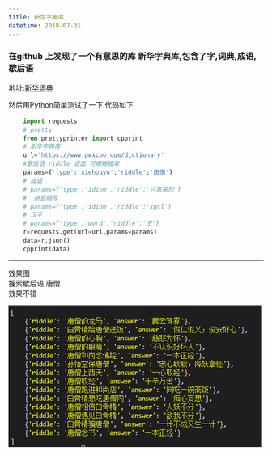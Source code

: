 ```yaml
---
title: 新华字典库
datetime: 2018-07-31
---
```

### 在github 上发现了一个有意思的库  新华字典库,包含了字,词典,成语,歇后语

地址:[新华词典](https://github.com/pwxcoo/chinese-xinhua)  

然后用Python简单测试了一下
代码如下
```python
    import requests
    # pretty
    from prettyprinter import cpprint
    # 新华字典库
    url='https://www.pwxcoo.com/dictionary'
    #歇后语 riddle 语面 可模糊搜索
    params={'type':'xiehouyu','riddle':'唐僧'}
    # 成语
    # params={'type':'idiom','riddle':'兴高采烈'}
    #  拼音缩写
    # params={'type':'idiom','riddle':'xgcl'}
    # 汉字
    # params={'type':'word','riddle':'王'} 
    r=requests.get(url=url,params=params)
    data=r.json()
    cpprint(data)
```
------
效果图  
搜索歇后语 唐僧  
效果不错

![新华词典](../img/xinhua.png '唐僧')

